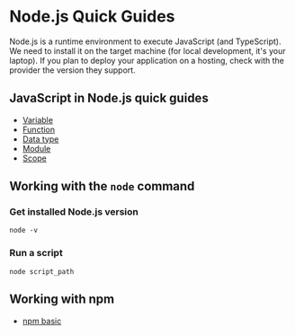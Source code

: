 # Node.js Quick Guides

Node.js is a runtime environment to execute JavaScript (and TypeScript). We need to install it on the target machine (for local development, it's your laptop). If you plan to deploy your application on a hosting, check with the provider the version they support.

## JavaScript in Node.js quick guides

- [Variable](variable.md)
- [Function](function.md)
- [Data type](data-type.md)
- [Module](module.md)
- [Scope](scope.md)

## Working with the `node` command

### Get installed Node.js version

`node -v`

### Run a script

`node script_path`

## Working with npm

- [npm basic](npm.md)